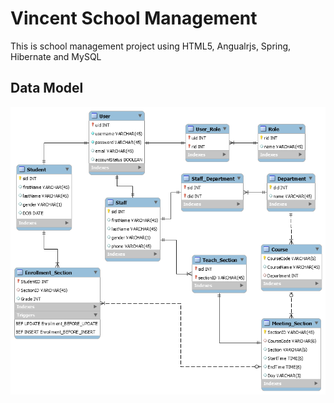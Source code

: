 # Vincent School Management

This is school management project using HTML5, Angualrjs, Spring, Hibernate and MySQL

## Data Model
![alt text](https://github.com/zhengye1/VincentSchool/blob/master/DataModel.png "Data Model")